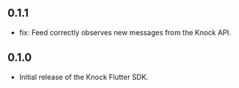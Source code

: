 ## 0.1.1

* fix: Feed correctly observes new messages from the Knock API.

## 0.1.0

* Initial release of the Knock Flutter SDK.
